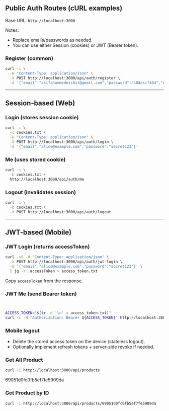 ## Public Auth Routes (cURL examples)

Base URL: `http://localhost:3000`

Notes:
- Replace emails/passwords as needed.
- You can use either Session (cookies) or JWT (Bearer token).

### Register (common)
```bash
curl -i \
  -H "Content-Type: application/json" \
  -X POST http://localhost:3000/api/auth/register \
  -d '{"email":"asifahammednishst@gmail.com","password":"404asif404","name":"Asif Ahammed"}'
```

---

## Session-based (Web)

### Login (stores session cookie)
```bash
curl -i \
  -c cookies.txt \
  -H "Content-Type: application/json" \
  -X POST http://localhost:3000/api/auth/login \
  -d '{"email":"alice@example.com","password":"secret123"}'
```

### Me (uses stored cookie)
```bash
curl -i \
  -b cookies.txt \
  http://localhost:3000/api/auth/me
```

### Logout (invalidates session)
```bash
curl -i \
  -b cookies.txt \
  -X POST http://localhost:3000/api/auth/logout
```

---

## JWT-based (Mobile)

### JWT Login (returns accessToken)
```bash
curl -sS -H "Content-Type: application/json" \
  -X POST http://localhost:3000/api/auth/jwt-login \
  -d '{"email":"alice@example.com","password":"secret123"}' \
  | jq -r .accessToken > access_token.txt

```

Copy `accessToken` from the response.

### JWT Me (send Bearer token)
```bash


ACCESS_TOKEN="$(tr -d '\n' < access_token.txt)"
curl -i -H "Authorization: Bearer ${ACCESS_TOKEN}" http://localhost:3000/api/auth/jwt-me
```

### Mobile logout
- Delete the stored access token on the device (stateless logout).
- Optionally implement refresh tokens + server-side revoke if needed.

###  Get All Product  
```bash
curl -i http://localhost:3000/api/products
```

69051d0fc0fb5ef7fe5909da
### Get Product by ID
```bash
curl -i http://localhost:3000/api/products/69051d0fc0fb5ef7fe5909da
```